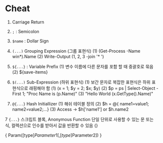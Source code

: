 # Cheat

1. Carriage Return
2. `;` : Semicolon
3. `$name` : Dollar Sign
4. `(...)` Grouping Expression (그룹 표현식)
(1) (Get-Process -Name win*).Name
(2) Write-Output (1, 2, 3 -join '* ')

4. `${...}` : Variable Prefix
 (1) 변수 이름에 다른 문자를 포함 할 때 중괄호로 묶음
 (2) ${save-items}

5. `$(...)` Sub-Expression (하위 표현식)
 (1) 보간 문자로 복잡한 표현식은 하위 표현식으로 래핑해야 함
 (1) $($x = 1; $y = 2; $x; $y)
 (2) $p = ps | Select-Object -First 1; "Proc Name is $($p.Name)"
 (3) "Hello World $($x.GetType().Name)"

6. `@{...}` Hash Initiallizer
 (1) 해쉬 테이블 정의
 (2) $h = @{ name1=value1; name2=value2;...}
 (3) Access -> $h['name1'] or $h.name2

7 `{...}` 스크립트 블록, Anonymous Function
 단일 단위로 사용할 수 있는 문 또는 식, 컬렉션으로 인수를 받아서 값을 반환할 수 있음
 {<statement list>}

 {
  Param([type]$Parameter1 [,[type]$Parameter2])
  <statement list>
 }


